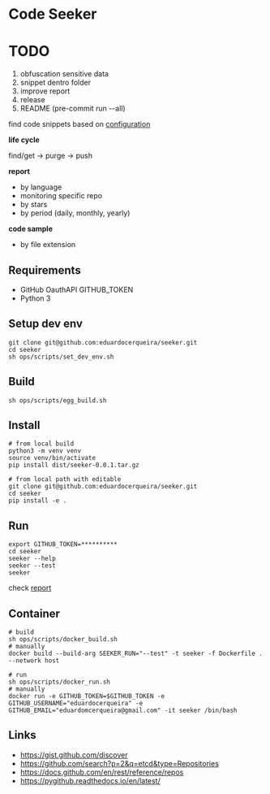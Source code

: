 # Code Seeker

# TODO
1. obfuscation sensitive data
2. snippet dentro folder
3. improve report
4. release
5. README (pre-commit run --all)

find code snippets based on [configuration](seeker/seeker.conf)

**life cycle**

find/get -> purge -> push

**report**

* by language
* monitoring specific repo
* by stars
* by period (daily, monthly, yearly)

**code sample**

* by file extension

## Requirements
* GitHub OauthAPI GITHUB_TOKEN
* Python 3

## Setup dev env

```shell
git clone git@github.com:eduardocerqueira/seeker.git
cd seeker
sh ops/scripts/set_dev_env.sh
```

## Build

```shell
sh ops/scripts/egg_build.sh
```

## Install

```shell
# from local build
python3 -m venv venv
source venv/bin/activate
pip install dist/seeker-0.0.1.tar.gz

# from local path with editable
git clone git@github.com:eduardocerqueira/seeker.git
cd seeker
pip install -e .
```

## Run

```shell
export GITHUB_TOKEN=**********
cd seeker
seeker --help
seeker --test
seeker
```

check [report](seeker/report.txt)

## Container

```shell
# build
sh ops/scripts/docker_build.sh
# manually
docker build --build-arg SEEKER_RUN="--test" -t seeker -f Dockerfile . --network host

# run
sh ops/scripts/docker_run.sh
# manually
docker run -e GITHUB_TOKEN=$GITHUB_TOKEN -e GITHUB_USERNAME="eduardocerqueira" -e GITHUB_EMAIL="eduardomcerqueira@gmail.com" -it seeker /bin/bash
```

## Links

* https://gist.github.com/discover
* https://github.com/search?p=2&q=etcd&type=Repositories
* https://docs.github.com/en/rest/reference/repos
* https://pygithub.readthedocs.io/en/latest/

